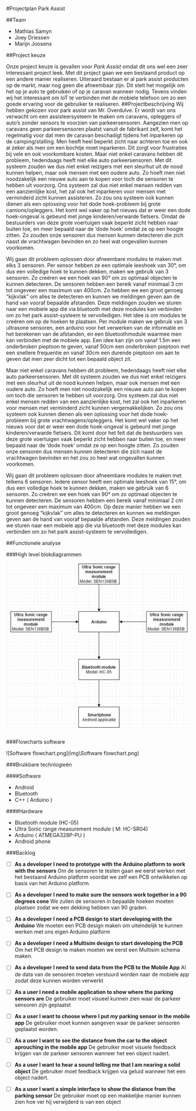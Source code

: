 #Projectplan Park Assist

##Team 
- Mathias Samyn
- Joey Driessen
- Marijn Joosens

##Project keuze 

Onze project keuze is gevallen voor *Park Assist* omdat dit ons wel een zeer interessant project leek.
Met dit project gaan we een bestaand product op een andere manier realiseren. Uiteraard bestaan er al park assist producten op de markt, maar nog geen die afneembaar zijn. Dit stelt het mogelijk om het op je auto te gebruiken of op je caravan wanneer nodig. Tevens vinden wij het interessant om IoT te verbinden met de mobiele telefoon om zo een goede ervaring voor de gebruiker te realiseren.
##Projectbeschrijving
Wij hebben gekozen voor park assist van Mr. Overdulve. Er wordt van ons verwacht om een assisteersysteem te maken om caravans, opleggers of auto’s zonder sensors te voorzien van parkeersensoren.
Aangezien men op caravans geen parkeersensoren plaatst vanuit de fabrikant zelf, komt het regelmatig voor dat men de caravan beschadigt tijdens het inparkeren op de camping/stalling. Men heeft heel beperkt zicht naar achteren toe en ook al zeker als men om een bochtje moet inparkeren. Dit zorgt voor frustraties bij vele en ook voorkombare kosten.
Maar niet enkel caravans hebben dit probleem, hedendaags heeft niet elke auto parkeersensoren. Met dit systeem zouden we dus niet enkel reizigers met een sleurhut uit de nood kunnen helpen, maar ook mensen met een oudere auto. Zo hoeft men niet noodzakelijk een nieuwe auto aan te kopen voor toch die sensoren te hebben uit voorzorg. Ons systeem zal dus niet enkel mensen redden van een aanzienlijke kost, het zal ook het inparkeren voor mensen met verminderd zicht kunnen assisteren.
Zo zou ons systeem ook kunnen dienen als een oplossing voor het dode hoek-probleem bij grote camions/opleggers. Het komt wel vaker op het nieuws dat er weer een dode hoek-ongeval is gebeurd met jonge kinderen/verwarde fietsers.
Omdat de bestuurders van deze grote voertuigen vaak beperkt zicht hebben naar buiten toe, en meer bepaald naar de ‘dode hoek’ omdat ze op een hoogte zitten. Zo zouden onze sensoren dus mensen kunnen detecteren die zich naast de vrachtwagen bevinden en zo heel wat ongevallen kunnen voorkomen.

Wij gaan dit probleem oplossen door afneembare modules te maken met elks 3 sensoren. Per sensor hebben ze een optimale leeshoek van 30°, om dus een volledige hoek te kunnen dekken, maken we gebruik van 3 sensoren. Zo creëren we een hoek van 90° om zo optimaal objecten te kunnen detecteren. De sensoren hebben een bereik vanaf minimaal 3 cm tot ongeveer een maximum van 400cm. Zo hebben we een groot genoeg “kijkvlak” om alles te detecteren en kunnen we meldingen geven aan de hand van vooraf bepaalde afstanden.
Deze meldingen zouden we sturen naar een mobiele app die via bluetooth met deze modules kan verbinden om zo het park assist-systeem te vervolledigen.
Het idee is om modules te creëren om op de hoeken te plaatsen. Per module maken we gebruik van 3 ultrasone sensoren, een arduino voor het verwerken van de informatie en het berekenen van de afstanden, en een bluetoothmodule waarmee men kan verbinden met de mobiele app.
Een idee kan zijn om vanaf 1.5m een onderbroken pieptoon te geven, vanaf 50cm een onderbroken pieptoon met een snellere frequentie en vanaf 30cm een durende pieptoon om aan te geven dat men zeer dicht tot een bepaald object zit.

Maar niet enkel caravans hebben dit probleem, hedendaags heeft niet elke auto parkeersensoren. Met dit systeem zouden we dus niet enkel reizigers met een sleurhut uit de nood kunnen helpen, maar ook mensen met een oudere auto. Zo hoeft men niet noodzakelijk een nieuwe auto aan te kopen om toch die sensoren te hebben uit voorzorg. Ons systeem zal dus niet enkel mensen redden van een aanzienlijke kost, het zal ook het inparkeren voor mensen met verminderd zicht kunnen vergemakkelijken. Zo zou ons systeem ook kunnen dienen als een oplossing voor het dode hoek-probleem bij grote vrachtwagens/opleggers. Het komt wel vaker op het nieuws voor dat er weer een dode hoek-ongeval is gebeurd met jonge kinderen/verwarde fietsers. Dit komt door het feit dat de bestuurders van deze grote voertuigen vaak beperkt zicht hebben naar buiten toe, en meer bepaald naar de ‘dode hoek’ omdat ze op een hoogte zitten. Zo zouden onze sensoren dus mensen kunnen detecteren die zich naast de vrachtwagen bevinden en het zou zo heel wat ongevallen kunnen voorkomen.

Wij gaan dit probleem oplossen door afneembare modules te maken met telkens 6 sensoren. Iedere sensor heeft een optimale leeshoek van 15°, om dus een volledige hoek te kunnen dekken, maken we gebruik van 6 sensoren. Zo creëren we een hoek van 90° om zo optimaal objecten te kunnen detecteren. De sensoren hebben een bereik vanaf minimaal 2 cm tot ongeveer een maximum van 400cm. Op deze manier hebben we een groot genoeg “kijkvlak” om alles te detecteren en kunnen we meldingen geven aan de hand van vooraf bepaalde afstanden. Deze meldingen zouden we sturen naar een mobiele app die via bluetooth met deze modules kan verbinden om zo het park assist-systeem te vervolledigen.




##Functionele analyse

###High level blokdiagrammen

![blokdiagram.JPG](img\blokdiagram.JPG)

###Flowcharts software

![Software flowchart.png](img\Software flowchart.png)


###Bruikbare technlogieën

####Software
- Android
- Bluetooth
- C++ ( Arduino )


####Hardware

- Bluetooth module (HC-05)
- Ultra Sonic range measurement module ( M: HC-SR04)
- Arduino ( ATMEGA328P-PU )
- Android phone

###Backlog
- [ ] **As a developer I need to prototype with the Arduino platform to work with the sensors**
Om de sensoren te testen gaan we eerst werken met het bestaand Arduino platform voordat we zelf een PCB ontwikkelen op basis van het Arduino platform.
- [ ] **As a developer I need to make sure the sensors work together in a 90 degrees cone**
We zullen de sensoren in bepaalde hoeken moeten plaatsen zodat we een dekking hebben van 90 graden.
- [ ] **As a developer I need a PCB design to start developing with the Arduino**
We moeten een PCB design maken om uiteindelijk te kunnen werken met ons eigen Arduino platform
- [ ] **As a developer I need a Multisim design to start developing the PCB**
Om het PCB design te maken moeten we eerst een Multisim schema maken.
- [ ] **As a developer I need to send data from the PCB to the Mobile App**
Al de data van de sensoren moeten verstuurd worden naar de mobiele app zodat deze kunnen worden verwerkt
- [ ] **As a user I need a mobile application to show where the parking sensors are**
De gebruiker moet visueel kunnen zien waar de parkeer sensoren zijn geplaatst
- [ ] **As a user I want to choose where I put my parking sensor in the mobile app**
De gebruiker moet kunnen aangeven waar de parkeer sensoren geplaatst worden.
- [ ] **As a user I want to see the distance from the car to the object aprouching in the mobile app**
De gebruiker moet visuele feedback krijgen van de parkeer sensoren wanneer het een object nadert.
- [ ] **As a user I want to hear a sound telling me that I am nearing a solid object**
De gebruiker moet feedback krijgen via geluid wanneer het een object nadert.
- [ ] **As a user I want a simple interface to show the distance from the parking sensor**
De gebruiker moet op een makkelijke manier kunnen zien hoe ver hij verwijderd is van een object






